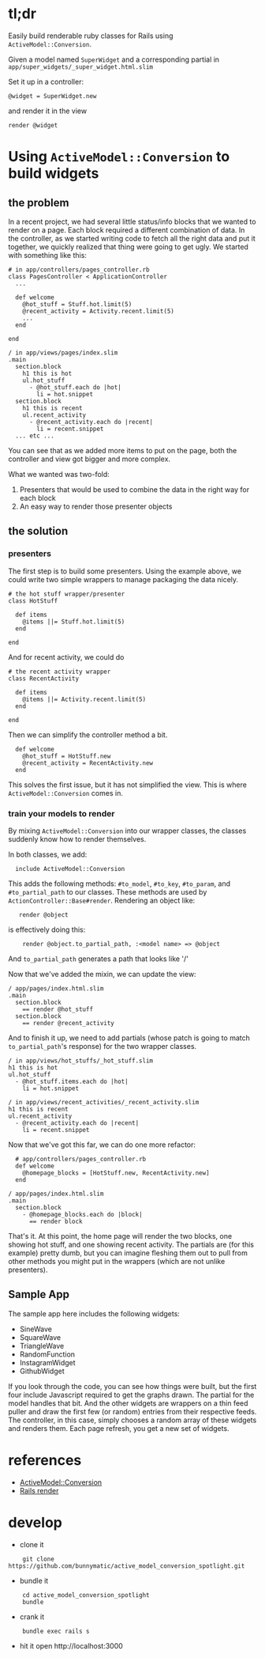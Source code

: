 # tl;dr

Easily build renderable ruby classes for Rails using `ActiveModel::Conversion`.

Given a model named `SuperWidget` and a corresponding partial in `app/super_widgets/_super_widget.html.slim`

Set it up in a controller:

    @widget = SuperWidget.new

and render it in the view

    render @widget


# Using `ActiveModel::Conversion` to build widgets

## the problem

In a recent project, we had several little status/info blocks that we wanted to render on a page.  Each block required a different combination of data.  In the controller, as we started writing code to fetch all the right data and put it together, we quickly realized that thing were going to get ugly.  We started with something like this:

```
# in app/controllers/pages_controller.rb
class PagesController < ApplicationController
  ...

  def welcome
    @hot_stuff = Stuff.hot.limit(5)
    @recent_activity = Activity.recent.limit(5)
    ...
  end

end
```
```
/ in app/views/pages/index.slim
.main
  section.block
    h1 this is hot
    ul.hot_stuff  
      - @hot_stuff.each do |hot|
        li = hot.snippet
  section.block
    h1 this is recent
    ul.recent_activity
      - @recent_activity.each do |recent|
        li = recent.snippet
  ... etc ...
```

You can see that as we added more items to put on the page, both the controller and view got bigger and more complex.

What we wanted was two-fold:

1. Presenters that would be used to combine the data in the right way for each block
1. An easy way to render those presenter objects

## the solution

### presenters

The first step is to build some presenters.  Using the example above, we could write two simple wrappers to manage packaging the data nicely.

```
# the hot stuff wrapper/presenter
class HotStuff

  def items
    @items ||= Stuff.hot.limit(5)
  end

end
```

And for recent activity, we could do

```
# the recent activity wrapper
class RecentActivity

  def items
    @items ||= Activity.recent.limit(5)
  end

end

```

Then we can simplify the controller method a bit.

```   
  def welcome
    @hot_stuff = HotStuff.new
    @recent_activity = RecentActivity.new
  end
```

This solves the first issue, but it has not simplified the view.  This is where `ActiveModel::Conversion` comes in.

### train your models to render

By mixing `ActiveModel::Conversion` into our wrapper classes, the classes suddenly know how to render themselves.

In both classes, we add:

```
  include ActiveModel::Conversion
```

This adds the following methods: `#to_model`, `#to_key`, `#to_param`, and `#to_partial_path` to our classes.  These methods are used by `ActionController::Base#render`.  Rendering an object like:

```
   render @object
```
is effectively doing this:

```              
    render @object.to_partial_path, :<model name> => @object
```
And `to_partial_path` generates a path that looks like '<model names>/<model name>'

Now that we've added the mixin, we can update the view:

```
/ app/pages/index.html.slim
.main
  section.block
    == render @hot_stuff
  section.block
    == render @recent_activity
```

And to finish it up, we need to add partials (whose patch is going to match `to_partial_path`'s response) for the two wrapper classes.
```
/ in app/views/hot_stuffs/_hot_stuff.slim
h1 this is hot
ul.hot_stuff  
  - @hot_stuff.items.each do |hot|
    li = hot.snippet
```
```
/ in app/views/recent_activities/_recent_activity.slim
h1 this is recent
ul.recent_activity
  - @recent_activity.each do |recent|
    li = recent.snippet
```

Now that we've got this far, we can do one more refactor:
```
  # app/controllers/pages_controller.rb
  def welcome
    @homepage_blocks = [HotStuff.new, RecentActivity.new]
  end
```
```
/ app/pages/index.html.slim
.main
  section.block
    - @homepage_blocks.each do |block|
      == render block
```

That's it.  At this point, the home page will render the two blocks, one showing hot stuff, and one showing recent activity.  The partials are (for this example) pretty dumb, but you can imagine fleshing them out to pull from other methods you might put in the wrappers (which are not unlike presenters).


## Sample App

The sample app here includes the following widgets:

* SineWave
* SquareWave
* TriangleWave
* RandomFunction
* InstagramWidget
* GithubWidget

If you look through the code, you can see how things were built, but the first four include Javascript required to get the graphs drawn.  The partial for the model handles that bit.  And the other widgets are wrappers on a thin feed puller and draw the first few (or random) entries from their respective feeds.  The controller, in this case, simply chooses a random array of these widgets and renders them.  Each page refresh, you get a new set of widgets.

# references

* [ActiveModel::Conversion](http://api.rubyonrails.org/classes/ActiveModel/Conversion.html)
* [Rails render](http://guides.rubyonrails.org/layouts_and_rendering.html#using-render)

# develop

* clone it
```
    git clone https://github.com/bunnymatic/active_model_conversion_spotlight.git
```
* bundle it
```
    cd active_model_conversion_spotlight
    bundle
```
* crank it
```
    bundle exec rails s
```
* hit it 
    open http://localhost:3000

